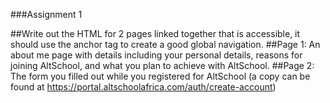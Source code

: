 ###Assignment 1

##Write out the HTML for 2 pages linked together that is accessible, it should use the anchor tag to create a good global navigation.
##Page 1: An about me page with details including your personal details, reasons for joining AltSchool, and what you plan to achieve with AltSchool.
##Page 2: The form you filled out while you registered for AltSchool (a copy can be found at https://portal.altschoolafrica.com/auth/create-account)
